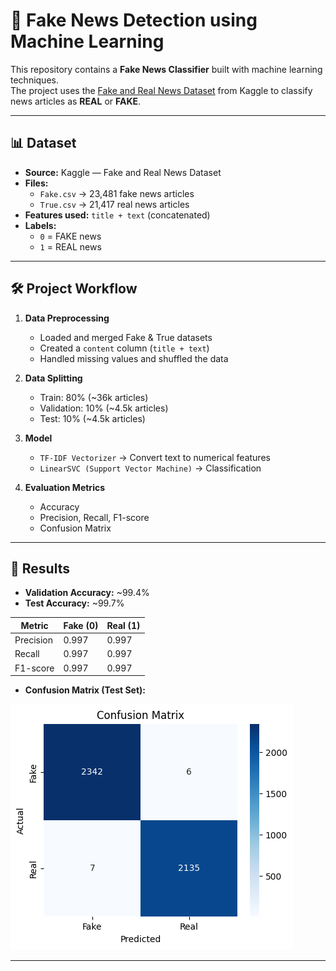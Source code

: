 # 📰 Fake News Detection using Machine Learning

This repository contains a **Fake News Classifier** built with machine learning techniques.  
The project uses the [Fake and Real News Dataset](https://www.kaggle.com/datasets/clmentbisaillon/fake-and-real-news-dataset) from Kaggle to classify news articles as **REAL** or **FAKE**.

---

## 📊 Dataset
- **Source:** Kaggle — Fake and Real News Dataset  
- **Files:**
  - `Fake.csv` → 23,481 fake news articles  
  - `True.csv` → 21,417 real news articles  
- **Features used:** `title + text` (concatenated)  
- **Labels:**
  - `0` = FAKE news  
  - `1` = REAL news  

---

## 🛠️ Project Workflow
1. **Data Preprocessing**
   - Loaded and merged Fake & True datasets  
   - Created a `content` column (`title + text`)  
   - Handled missing values and shuffled the data  

2. **Data Splitting**
   - Train: 80% (~36k articles)  
   - Validation: 10% (~4.5k articles)  
   - Test: 10% (~4.5k articles)  

3. **Model**
   - `TF-IDF Vectorizer` → Convert text to numerical features  
   - `LinearSVC (Support Vector Machine)` → Classification  

4. **Evaluation Metrics**
   - Accuracy  
   - Precision, Recall, F1-score  
   - Confusion Matrix  

---

## 🚀 Results

- **Validation Accuracy:** ~99.4%  
- **Test Accuracy:** ~99.7%  

| Metric       | Fake (0) | Real (1) |
|--------------|----------|----------|
| Precision    | 0.997    | 0.997    |
| Recall       | 0.997    | 0.997    |
| F1-score     | 0.997    | 0.997    |

- **Confusion Matrix (Test Set):**

![Confusion Matrix](confusion_matrix.png)

---

